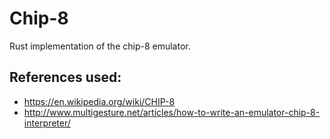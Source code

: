 # Chip-8
Rust implementation of the chip-8 emulator.

## References used:
* https://en.wikipedia.org/wiki/CHIP-8
* http://www.multigesture.net/articles/how-to-write-an-emulator-chip-8-interpreter/

